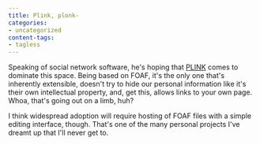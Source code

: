 ```yaml
---
title: Plink, plonk-
categories:
- uncategorized
content-tags:
- tagless
---
```


Speaking of social network software, he's hoping that [PLINK][1] comes to dominate this space.  Being based on FOAF, it's the only one that's inherently extensible, doesn't try to hide our personal information like it's their own intellectual property, and, get this, allows links to your own page.  Whoa, that's going out on a limb, huh?

   [1]: http://beta.plink.org/profile.php?id=1e2998da88a2c4fe1eef13c013bffbf3bca2c3a8

I think widespread adoption will require hosting of FOAF files with a simple editing interface, though.  That's one of the many personal projects I've dreamt up that I'll never get to.

